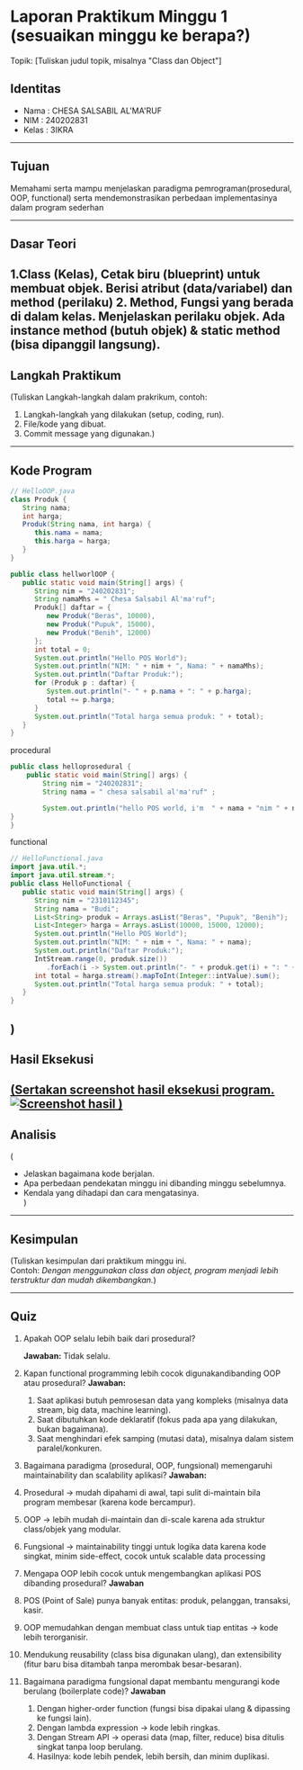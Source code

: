 # Laporan Praktikum Minggu 1 (sesuaikan minggu ke berapa?)
Topik: [Tuliskan judul topik, misalnya "Class dan Object"]

## Identitas
- Nama  : CHESA SALSABIL AL'MA'RUF
- NIM   : 240202831
- Kelas : 3IKRA

---

## Tujuan
Memahami serta mampu menjelaskan paradigma pemrograman(prosedural, OOP, functional) serta mendemonstrasikan perbedaan implementasinya dalam program sederhan

---

## Dasar Teori
1.Class (Kelas), Cetak biru (blueprint) untuk membuat objek. Berisi atribut (data/variabel) dan method (perilaku)
2. Method, Fungsi yang berada di dalam kelas. Menjelaskan perilaku objek. Ada instance method (butuh objek) & static method (bisa dipanggil langsung).
---

## Langkah Praktikum
(Tuliskan Langkah-langkah dalam prakrikum, contoh:
1. Langkah-langkah yang dilakukan (setup, coding, run).  
2. File/kode yang dibuat.  
3. Commit message yang digunakan.)

---

## Kode Program


```java
// HelloOOP.java
class Produk {
   String nama;
   int harga;
   Produk(String nama, int harga) {
      this.nama = nama;
      this.harga = harga;
   }
}

public class hellworlOOP {
   public static void main(String[] args) {
      String nim = "240202831";
      String namaMhs = " Chesa Salsabil Al'ma'ruf";
      Produk[] daftar = {
         new Produk("Beras", 10000),
         new Produk("Pupuk", 15000),
         new Produk("Benih", 12000)
      };
      int total = 0;
      System.out.println("Hello POS World");
      System.out.println("NIM: " + nim + ", Nama: " + namaMhs);
      System.out.println("Daftar Produk:");
      for (Produk p : daftar) {
         System.out.println("- " + p.nama + ": " + p.harga);
         total += p.harga;
      }
      System.out.println("Total harga semua produk: " + total);
   }
}
```
procedural
```java
public class helloprosedural {
    public static void main(String[] args) {
        String nim = "240202831";
        String nama = " chesa salsabil al'ma'ruf" ;

        System.out.println("hello POS world, i'm  " + nama + "nim " + nim);
}
}
```
functional
```java
// HelloFunctional.java
import java.util.*;
import java.util.stream.*;
public class HelloFunctional {
   public static void main(String[] args) {
      String nim = "2310112345";
      String nama = "Budi";
      List<String> produk = Arrays.asList("Beras", "Pupuk", "Benih");
      List<Integer> harga = Arrays.asList(10000, 15000, 12000);
      System.out.println("Hello POS World");
      System.out.println("NIM: " + nim + ", Nama: " + nama);
      System.out.println("Daftar Produk:");
      IntStream.range(0, produk.size())
         .forEach(i -> System.out.println("- " + produk.get(i) + ": " + harga.get(i)));
      int total = harga.stream().mapToInt(Integer::intValue).sum();
      System.out.println("Total harga semua produk: " + total);
   }
}
```
)
---

## Hasil Eksekusi
[(Sertakan screenshot hasil eksekusi program.  
![Screenshot hasil](screenshots/hasil.png)
)](https://github.com/chesaalmaruf/oop-202501-240202831/tree/main/praktikum/week1-setup-hello-pos/screenshoot)
---

## Analisis
(
- Jelaskan bagaimana kode berjalan.  
- Apa perbedaan pendekatan minggu ini dibanding minggu sebelumnya.  
- Kendala yang dihadapi dan cara mengatasinya.  
)
---

## Kesimpulan
(Tuliskan kesimpulan dari praktikum minggu ini.  
Contoh: *Dengan menggunakan class dan object, program menjadi lebih terstruktur dan mudah dikembangkan.*)

---

## Quiz
1. Apakah OOP selalu lebih baik dari prosedural? 
 
   **Jawaban:**   Tidak selalu.

2. Kapan functional programming lebih cocok digunakandibanding OOP atau prosedural? 
   **Jawaban:**
   1. Saat aplikasi butuh pemrosesan data yang kompleks (misalnya data stream, big data, machine learning).
   2. Saat dibutuhkan kode deklaratif (fokus pada apa yang dilakukan, bukan bagaimana).
   3. Saat menghindari efek samping (mutasi data), misalnya dalam sistem paralel/konkuren.
 

3. Bagaimana paradigma (prosedural, OOP, fungsional)
memengaruhi maintainability dan scalability aplikasi? 
   **Jawaban:**
  1.  Prosedural → mudah dipahami di awal, tapi sulit di-maintain bila program membesar (karena kode bercampur).
  2.  OOP → lebih mudah di-maintain dan di-scale karena ada struktur class/objek yang modular.
  3.  Fungsional → maintainability tinggi untuk logika data karena kode singkat, minim side-effect, cocok untuk scalable data processing

4.  Mengapa OOP lebih cocok untuk mengembangkan
aplikasi POS dibanding prosedural?
**Jawaban**
   1. POS (Point of Sale) punya banyak entitas: produk, pelanggan, transaksi, kasir.
   2. OOP memudahkan dengan membuat class untuk tiap entitas → kode lebih terorganisir.
   3. Mendukung reusability (class bisa digunakan ulang), dan extensibility (fitur baru bisa ditambah tanpa merombak besar-besaran).
      
5. Bagaimana paradigma fungsional dapat membantu
mengurangi kode berulang (boilerplate code)?
**Jawaban**
   1. Dengan higher-order function (fungsi bisa dipakai ulang & dipassing ke fungsi lain).
   2. Dengan lambda expression → kode lebih ringkas.
   3. Dengan Stream API → operasi data (map, filter, reduce) bisa ditulis singkat tanpa loop berulang.
   4. Hasilnya: kode lebih pendek, lebih bersih, dan minim duplikasi.



